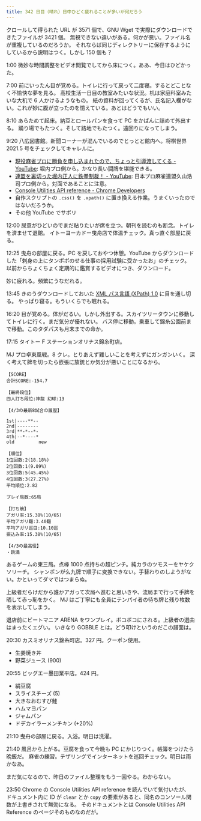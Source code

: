 ```yaml
---
title: 342 日目（晴れ）日中ひどく疲れることが多いが何だろう
---
```


クロールして得られた URL が 3571 個で、GNU Wget で実際にダウンロードできたファイルが 3421 個。
無視できない違いがある。何かが悪い。ファイル名が重複しているのだろうか。
それならば同じディレクトリーに保存するようにしているから説明はつく。しかし 150 個も？

1:00 微妙な時間調整をビデオ閲覧でしてから床につく。ああ、今日はひどかった。

7:00 前にいったん目が覚める。トイレに行って戻って二度寝。するとどことなく不愉快な夢を見る。
高校生活一日目の教室みたいな状況。机は家庭科室みたいな大机で 6 人かけるようなもの。
紙の資料が回ってくるが、氏名記入欄がない。これが妙に腹が立ったのを憶えている。あとはどうでもいい。

8:10 あらためて起床。納豆とロールパンを食って PC をかばんに詰めて外出する。
踊り場でもたつく。そして路地でもたつく。遠回りになってしまう。

9:20 八広図書館。新聞コーナーが混んでいるのでとっとと館内へ。将棋世界 2021.5 号をチェックしてキャレルに。

* [現役麻雀プロに勝負を申し込まれたので、ちょっと引導渡してくる - YouTube](https://www.youtube.com/watch?v=TLhI9YjNCm8): 堀内プロ側から。かなり長い闘牌を堪能できる。
* [連盟を裏切った堀内正人に鉄拳制裁！ - YouTube](https://www.youtube.com/watch?v=a8WTOY4kjEE): 日本プロ麻雀連盟久山浩司プロ側から。対面であることに注意。
* [Console Utilities API reference - Chrome Developers](https://developer.chrome.com/docs/devtools/console/utilities/)
* 自作スクリプトの `.css()` を `.xpath()` に置き換える作業。うまくいったのではないだろうか。
* その他 YouTube でサボリ

12:00 尿意がひどいのでまだ粘りたいが席を立つ。朝刊を読むのも断念。トイレを済ませて退館。
イトーヨーカドー曳舟店で体温チェック。真っ直ぐ部屋に戻る。

12:25 曳舟の部屋に戻る。PC を戻しておやつ休憩。YouTube からダウンロードした「刺身の上にタンポポのせる仕事の採用試験に受かったお」のチェック。
以前からちょくちょく定期的に鑑賞するビデオにつき、ダウンロード。

妙に疲れる。頻繁にうなだれる。

13:45 きのうダウンロードしておいた [XML パス言語 (XPath) 1.0](https://triple-underscore.github.io/XML/xpath10-ja.html) に目を通し切る。
やっぱり寝る。もういくらでも眠れる。

16:20 目が覚める。体がだるい。しかし外出する。スカイツリータウンに移動してトイレに行く。まだ気分が優れない。
バス停に移動。乗車して錦糸公園前まで移動。このタダパスも月末までの命か。

17:15 タイトー F ステーションオリナス錦糸町店。

MJ プロ卓東風戦。8 クレ。とりあえず難しいことを考えずにガンガンいく。
深く考えて牌を切ったら嵌張に放銃とか気分が悪いことになるから。

```text
【SCORE】
合計SCORE:-154.7

【最終段位】
四人打ち段位:神龍 幻球:13

【4/3の最新8試合の履歴】

1st|----**--
2nd|--------
3rd|**-*--*-
4th|--*----*
old         new

【順位】
1位回数:2(18.18%)
2位回数:1(9.09%)
3位回数:5(45.45%)
4位回数:3(27.27%)
平均順位:2.82

プレイ局数:65局

【打ち筋】
アガリ率:15.38%(10/65)
平均アガリ翻:3.40翻
平均アガリ巡目:10.10巡
振込み率:15.38%(10/65)

【4/3の最高役】
・跳満
```

あるゲームの東三局。点棒 1000 点持ちの超ピンチ。純カラのツモスーをヤケクソリーチ。
シャンポンが么九牌で順子に変換できない。手替わりのしようがない。かといってダマではつまらぬ。

上級者だらけだから誰かアガって次局へ進むと思いきや、流局まで行って手牌を晒して赤っ恥をかく。
MJ はご丁寧にも全員にテンパイ者の待ち牌と残り枚数を表示してしまう。

退店前にビートマニア ARENA をワンプレイ。ボコボコにされる。上級者の選曲はまったくエグい。
いきなり GOBBLE とは。どう叩けというのだこの譜面は。

20:30 カスミオリナス錦糸町店。327 円。クーポン使用。

* 生姜焼き丼
* 野菜ジュース (900)

20:55 ビッグエー墨田業平店。424 円。

* 絹豆腐
* スライスチーズ (5)
* 大きなおむすび鮭
* ハムマヨパン
* ジャムパン
* ドデカイラーメンチキン (+20%)

21:10 曳舟の部屋に戻る。入浴。明日は洗濯。

21:40 風呂から上がる。豆腐を食って今晩も PC にかじりつく。帳簿をつけたら晩飯だ。
麻雀の練習。テザリングでインターネットを巡回チェック。明日は雨かなあ。

まだ気になるので、昨日のファイル整理をもう一回やる。わからない。

23:50 Chrome の Console Utilities API reference を読んでいて気付いたが、
ドキュメント内に ID が `clear` とか `copy` の要素があると、同名のコンソール関数が上書きされて無効になる。
そのドキュメントとは Console Utilities API Reference のページそのものなのだが。
